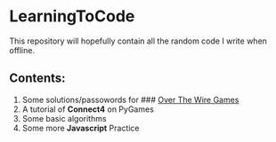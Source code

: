 # LearningToCode
This repository will hopefully contain all the random code I write when offline. 

## Contents:
1. Some solutions/passowords for ### [Over The Wire Games](https://overthewire.org)
2. A tutorial of __Connect4__ on PyGames
3. Some basic algorithms
4. Some more __Javascript__ Practice
